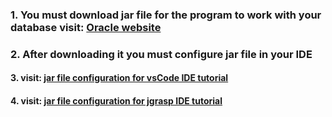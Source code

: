 ### 1. You must download jar file for the program to work with your database visit: [Oracle website](https://dev.mysql.com/downloads/connector/j/)
### 2. After downloading it you must configure jar file in your IDE 
#### 3. visit: [jar file configuration for vsCode IDE tutorial](https://www.youtube.com/watch?v=3Qm54znQX2E)
#### 4. visit: [jar file configuration for jgrasp IDE tutorial](https://www.youtube.com/watch?v=z7PfNhO95lI)
 
